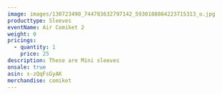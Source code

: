 ```yaml
---
image: images/130723490_744783632797142_5930188864223715313_o.jpg
producttype: Sleeves
eventName: Air Comiket 2
weight: 0
pricings:
  - quantity: 1
    price: 25
description: These are Mini sleeves
onsale: true
asin: s-zQqFsGyAK
merchandise: comiket
---
```

